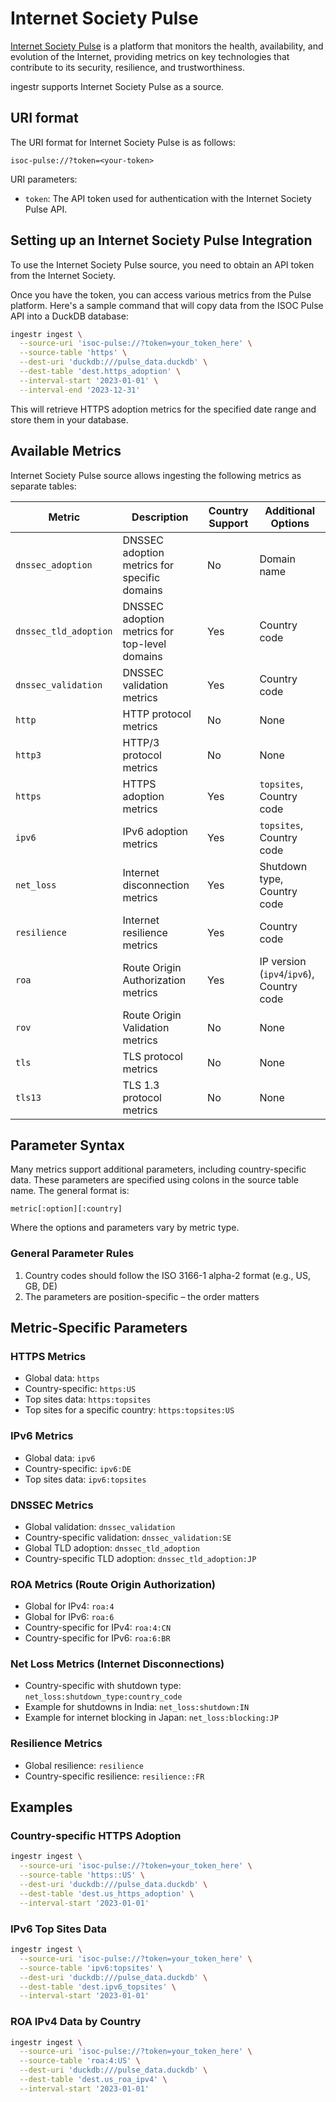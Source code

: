# Internet Society Pulse

[Internet Society Pulse](https://pulse.internetsociety.org/) is a platform that monitors the health, availability, and evolution of the Internet, providing metrics on key technologies that contribute to its security, resilience, and trustworthiness.

ingestr supports Internet Society Pulse as a source.

## URI format

The URI format for Internet Society Pulse is as follows:

```plaintext
isoc-pulse://?token=<your-token>
```

URI parameters:
- `token`: The API token used for authentication with the Internet Society Pulse API.

## Setting up an Internet Society Pulse Integration

To use the Internet Society Pulse source, you need to obtain an API token from the Internet Society.

Once you have the token, you can access various metrics from the Pulse platform. Here's a sample command that will copy data from the ISOC Pulse API into a DuckDB database:

```sh
ingestr ingest \
  --source-uri 'isoc-pulse://?token=your_token_here' \
  --source-table 'https' \
  --dest-uri 'duckdb:///pulse_data.duckdb' \
  --dest-table 'dest.https_adoption' \
  --interval-start '2023-01-01' \
  --interval-end '2023-12-31'
```

This will retrieve HTTPS adoption metrics for the specified date range and store them in your database.

## Available Metrics

Internet Society Pulse source allows ingesting the following metrics as separate tables:

| Metric | Description | Country Support | Additional Options |
|--------|-------------|----------------|-------------------|
| `dnssec_adoption` | DNSSEC adoption metrics for specific domains | No | Domain name |
| `dnssec_tld_adoption` | DNSSEC adoption metrics for top-level domains | Yes | Country code |
| `dnssec_validation` | DNSSEC validation metrics | Yes | Country code |
| `http` | HTTP protocol metrics | No | None |
| `http3` | HTTP/3 protocol metrics | No | None |
| `https` | HTTPS adoption metrics | Yes | `topsites`, Country code |
| `ipv6` | IPv6 adoption metrics | Yes | `topsites`, Country code |
| `net_loss` | Internet disconnection metrics | Yes | Shutdown type, Country code |
| `resilience` | Internet resilience metrics | Yes | Country code |
| `roa` | Route Origin Authorization metrics | Yes | IP version (`ipv4`/`ipv6`), Country code |
| `rov` | Route Origin Validation metrics | No | None |
| `tls` | TLS protocol metrics | No | None |
| `tls13` | TLS 1.3 protocol metrics | No | None |

## Parameter Syntax

Many metrics support additional parameters, including country-specific data. These parameters are specified using colons in the source table name. The general format is:

```
metric[:option][:country]
```

Where the options and parameters vary by metric type.

### General Parameter Rules

1. Country codes should follow the ISO 3166-1 alpha-2 format (e.g., US, GB, DE)
2. The parameters are position-specific – the order matters

## Metric-Specific Parameters

### HTTPS Metrics

- Global data: `https`
- Country-specific: `https:US` 
- Top sites data: `https:topsites`
- Top sites for a specific country: `https:topsites:US`

### IPv6 Metrics

- Global data: `ipv6` 
- Country-specific: `ipv6:DE` 
- Top sites data: `ipv6:topsites`

### DNSSEC Metrics

- Global validation: `dnssec_validation`
- Country-specific validation: `dnssec_validation:SE` 
- Global TLD adoption: `dnssec_tld_adoption`
- Country-specific TLD adoption: `dnssec_tld_adoption:JP`

### ROA Metrics (Route Origin Authorization)

- Global for IPv4: `roa:4`
- Global for IPv6: `roa:6`
- Country-specific for IPv4: `roa:4:CN`
- Country-specific for IPv6: `roa:6:BR`

### Net Loss Metrics (Internet Disconnections)

- Country-specific with shutdown type: `net_loss:shutdown_type:country_code`
- Example for shutdowns in India: `net_loss:shutdown:IN`
- Example for internet blocking in Japan: `net_loss:blocking:JP`

### Resilience Metrics

- Global resilience: `resilience`
- Country-specific resilience: `resilience::FR`

## Examples

### Country-specific HTTPS Adoption

```sh
ingestr ingest \
  --source-uri 'isoc-pulse://?token=your_token_here' \
  --source-table 'https::US' \
  --dest-uri 'duckdb:///pulse_data.duckdb' \
  --dest-table 'dest.us_https_adoption' \
  --interval-start '2023-01-01'
```

### IPv6 Top Sites Data

```sh
ingestr ingest \
  --source-uri 'isoc-pulse://?token=your_token_here' \
  --source-table 'ipv6:topsites' \
  --dest-uri 'duckdb:///pulse_data.duckdb' \
  --dest-table 'dest.ipv6_topsites' \
  --interval-start '2023-01-01'
```

### ROA IPv4 Data by Country

```sh
ingestr ingest \
  --source-uri 'isoc-pulse://?token=your_token_here' \
  --source-table 'roa:4:US' \
  --dest-uri 'duckdb:///pulse_data.duckdb' \
  --dest-table 'dest.us_roa_ipv4' \
  --interval-start '2023-01-01'
```
